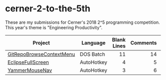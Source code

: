 # cerner-2-to-the-5th
These are my submissions for Cerner's 2018 2^5 programming competition. This year's theme is "Engineering Productivity".

| Project | Language | Blank Lines | Comments | Code |
| --- | --- | ---: | ---: | ---: |
| [GitRepoBrowseContextMenu](GitRepoBrowseContextMenu) | DOS Batch | 11 | 14 | 24 |
| [EclipseFullScreen](EclipseFullScreen) | AutoHotkey | 4 | 5 | 12 |
| [YammerMouseNav](YammerMouseNav) | AutoHotkey | 3 | 6 | 7 |
